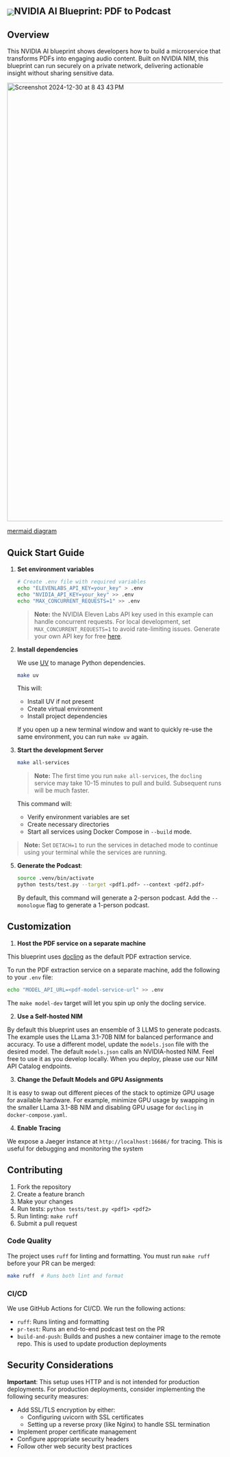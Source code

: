 <h2><img align="center" src="https://github.com/user-attachments/assets/cbe0d62f-c856-4e0b-b3ee-6184b7c4d96f">NVIDIA AI Blueprint: PDF to Podcast</h2>

## Overview

This NVIDIA AI blueprint shows developers how to build a microservice that transforms PDFs into engaging audio content. Built on NVIDIA NIM, this blueprint can run securely on a private network, delivering actionable insight without sharing sensitive data.

<img width="1021" alt="Screenshot 2024-12-30 at 8 43 43 PM" src="https://github.com/user-attachments/assets/604d0b4d-664f-4089-a30d-0431ff35aece" />

[mermaid diagram](docs/README.md)

## Quick Start Guide

1. **Set environment variables**
   
   ```bash
   # Create .env file with required variables
   echo "ELEVENLABS_API_KEY=your_key" > .env
   echo "NVIDIA_API_KEY=your_key" >> .env
   echo "MAX_CONCURRENT_REQUESTS=1" >> .env
   ```

   > **Note:** the NVIDIA Eleven Labs API key used in this example can handle concurrent requests. For local development, set `MAX_CONCURRENT_REQUESTS=1` to avoid rate-limiting issues. Generate your own API key for free [here](https://elevenlabs.io/).

2. **Install dependencies**

   We use [UV](https://pypi.org/project/uv/) to manage Python dependencies.
   
   ```bash
   make uv
   ```

    This will:
   - Install UV if not present
   - Create virtual environment
   - Install project dependencies

   If you open up a new terminal window and want to quickly re-use the same environment, you can run `make uv` again.

4. **Start the development Server**

   ```bash
   make all-services
   ```
   
   > **Note:** The first time you run `make all-services`, the `docling` service may take 10-15 minutes to pull and build. Subsequent runs will be much faster.

   This command will:
   - Verify environment variables are set
   - Create necessary directories
   - Start all services using Docker Compose in `--build` mode. 


  > **Note:** Set `DETACH=1` to run the services in detached mode to continue using your terminal while the services are running.

5. **Generate the Podcast**:

   ```bash
   source .venv/bin/activate
   python tests/test.py --target <pdf1.pdf> --context <pdf2.pdf>
   ```

   By default, this command will generate a 2-person podcast. Add the `--monologue` flag to generate a 1-person podcast.

## Customization

1. **Host the PDF service on a separate machine**

This blueprint uses [docling](https://github.com/DS4SD/docling) as the default PDF extraction service.

To run the PDF extraction service on a separate machine, add the following to your `.env` file: 
```bash
echo "MODEL_API_URL=<pdf-model-service-url" >> .env
```
The `make model-dev` target will let you spin up only the docling service.  

2. **Use a Self-hosted NIM** 

By default this blueprint uses an ensemble of 3 LLMS to generate podcasts. The example uses the LLama 3.1-70B NIM for balanced performance and accuracy. To use a different model, update the `models.json` file with the desired model. The default `models.json` calls an NVIDIA-hosted NIM. Feel free to use it as you develop locally. When you deploy, please use our NIM API Catalog endpoints.

3. **Change the Default Models and GPU Assignments**

It is easy to swap out different pieces of the stack to optimize GPU usage for available hardware. For example, minimize GPU usage by swapping in the smaller LLama 3.1-8B NIM and disabling GPU usage for `docling` in `docker-compose.yaml`.

4. **Enable Tracing**
   
We expose a Jaeger instance at `http://localhost:16686/` for tracing. This is useful for debugging and monitoring the system

## Contributing

1. Fork the repository
2. Create a feature branch
3. Make your changes
4. Run tests: `python tests/test.py <pdf1> <pdf2>`
5. Run linting: `make ruff`
6. Submit a pull request

### Code Quality
The project uses `ruff` for linting and formatting. You must run `make ruff` before your PR can be merged:

```bash
make ruff  # Runs both lint and format
```
### CI/CD
We use GitHub Actions for CI/CD. We run the following actions:

- `ruff`: Runs linting and formatting
- `pr-test`: Runs an end-to-end podcast test on the PR
- `build-and-push`: Builds and pushes a new container image to the remote repo. This is used to update production deployments

## Security Considerations

**Important**: This setup uses HTTP and is not intended for production deployments. For production deployments, consider implementing the following security measures:

- Add SSL/TLS encryption by either:
  - Configuring uvicorn with SSL certificates
  - Setting up a reverse proxy (like Nginx) to handle SSL termination
- Implement proper certificate management
- Configure appropriate security headers
- Follow other web security best practices
